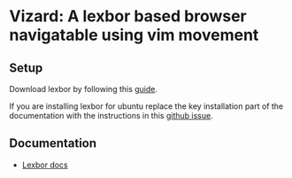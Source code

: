 # Vizard: A lexbor based browser navigatable using vim movement

<!-- TODO: Write introduction, purpose, ethics and goals -->

## Setup

Download lexbor by following this [guide](https://lexbor.com/download/).

If you are installing lexbor for ubuntu replace the key installation part
of the documentation with the instructions in this [github issue](https://github.com/lexbor/lexbor/issues/217).

## Documentation

- [Lexbor docs](https://lexbor.com/documentation/)
